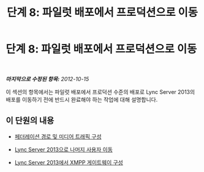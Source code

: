 ﻿---
title: '단계 8: 파일럿 배포에서 프로덕션으로 이동'
TOCTitle: '단계 8: 파일럿 배포에서 프로덕션으로 이동'
ms:assetid: 00b22ecf-0e28-4bde-8f75-2e82c5e2e718
ms:mtpsurl: https://technet.microsoft.com/ko-kr/library/JJ687954(v=OCS.15)
ms:contentKeyID: 49885627
ms.date: 08/10/2015
mtps_version: v=OCS.15
ms.translationtype: HT
---

# 단계 8: 파일럿 배포에서 프로덕션으로 이동

 

_**마지막으로 수정된 항목:** 2012-10-15_

이 섹션의 항목에서는 파일럿 배포에서 프로덕션 수준의 배포로 Lync Server 2013의 배포를 이동하기 전에 반드시 완료해야 하는 작업에 대해 설명합니다.

## 이 단원의 내용

  - [페더레이션 경로 및 미디어 트래픽 구성](configure-federation-routes-and-media-traffic_1.md)

  - [Lync Server 2013으로 나머지 사용자 이동](move-remaining-users-to-lync-server-2013_1.md)

  - [Lync Server 2013에서 XMPP 게이트웨이 구성](configure-xmpp-gateway-on-lync-server-2013_1.md)

